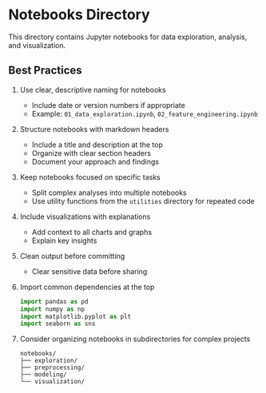 # Notebooks Directory

This directory contains Jupyter notebooks for data exploration, analysis, and visualization.

## Best Practices

1. Use clear, descriptive naming for notebooks

   - Include date or version numbers if appropriate
   - Example: `01_data_exploration.ipynb`, `02_feature_engineering.ipynb`

2. Structure notebooks with markdown headers

   - Include a title and description at the top
   - Organize with clear section headers
   - Document your approach and findings

3. Keep notebooks focused on specific tasks

   - Split complex analyses into multiple notebooks
   - Use utility functions from the `utilities` directory for repeated code

4. Include visualizations with explanations

   - Add context to all charts and graphs
   - Explain key insights

5. Clean output before committing

   - Clear sensitive data before sharing

6. Import common dependencies at the top

   ```python
   import pandas as pd
   import numpy as np
   import matplotlib.pyplot as plt
   import seaborn as sns
   ```

7. Consider organizing notebooks in subdirectories for complex projects
   ```
   notebooks/
   ├── exploration/
   ├── preprocessing/
   ├── modeling/
   └── visualization/
   ```
